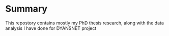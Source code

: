 # Summary
This repostory contains mostly my PhD thesis research, along with the data analysis I have done for DYANSNET project
